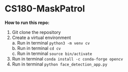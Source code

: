 # CS180-MaskPatrol

**How to run this repo:**

1. Git clone the repository
2. Create a virtual environment <br>
  a. Run in terminal ```python3 -m venv cv``` <br>
  b. Run in terminal ```cd cv``` <br>
  c. Run in terminal ```source bin/activate``` 
3. Run in terminal ```conda install -c conda-forge opencv```
4. Run in terminal ```python face_detection_app.py```
